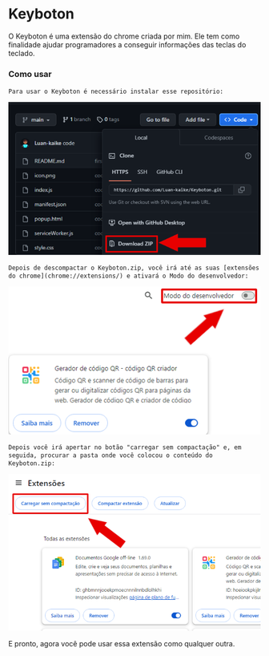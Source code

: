 # Keyboton

  O Keyboton é uma extensão do chrome criada por mim. Ele tem como finalidade ajudar programadores a conseguir informações das teclas do teclado.

### Como usar

    Para usar o Keyboton é necessário instalar esse repositório:
  ![imagem explicativa](./image/install%20repository.png)

    Depois de descompactar o Keyboton.zip, você irá até as suas [extensões do chrome](chrome://extensions/) e ativará o Modo do desenvolvedor:
  ![imagem explicativa](./image/active%20dev%20mode.png)

    Depois você irá apertar no botão "carregar sem compactação" e, em seguida, procurar a pasta onde você colocou o conteúdo do Keyboton.zip:
  ![imagem explicativa](./image/load%20extension.png)

   E pronto, agora você pode usar essa extensão como qualquer outra.
